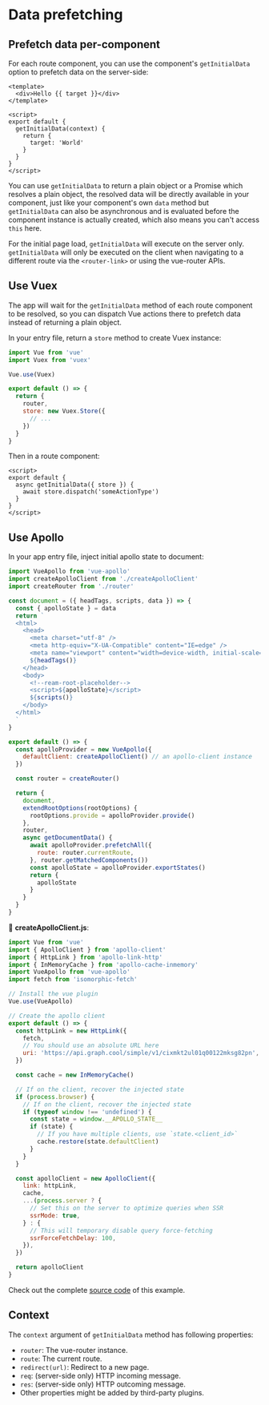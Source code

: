 # Data prefetching

## Prefetch data per-component

For each route component, you can use the component's `getInitialData` option to prefetch data on the server-side:

```vue
<template>
  <div>Hello {{ target }}</div>
</template>

<script>
export default {
  getInitialData(context) {
    return {
      target: 'World'
    }
  }
}
</script>
```

You can use `getInitialData` to return a plain object or a Promise which resolves a plain object, the resolved data will be directly available in your component, just like your component's own `data` method but `getInitialData` can also be asynchronous and is evaluated before the component instance is actually created, which also means you can't access `this` here.

For the initial page load, `getInitialData` will execute on the server only. `getInitialData` will only be executed on the client when navigating to a different route via the `<router-link>` or using the vue-router APIs.

## Use Vuex

The app will wait for the `getInitialData` method of each route component to be resolved, so you can dispatch Vue actions there to prefetch data instead of returning a plain object.

In your entry file, return a `store` method to create Vuex instance:

```js
import Vue from 'vue'
import Vuex from 'vuex'

Vue.use(Vuex)

export default () => {
  return {
    router,
    store: new Vuex.Store({
      // ...
    })
  }
}
```

Then in a route component:

```vue
<script>
export default {
  async getInitialData({ store }) {
    await store.dispatch('someActionType')
  }
}
</script>
```

## Use Apollo

In your app entry file, inject initial apollo state to document:

```js
import VueApollo from 'vue-apollo'
import createApolloClient from './createApolloClient'
import createRouter from './router'

const document = ({ headTags, scripts, data }) => {
  const { apolloState } = data
  return `
  <html>
    <head>
      <meta charset="utf-8" />
      <meta http-equiv="X-UA-Compatible" content="IE=edge" />
      <meta name="viewport" content="width=device-width, initial-scale=1, maximum-scale=1, user-scalable=no, minimal-ui" />
      ${headTags()}
    </head>
    <body>
      <!--ream-root-placeholder-->
      <script>${apolloState}</script>
      ${scripts()}
    </body>
  </html>
  `
}

export default () => {
  const apolloProvider = new VueApollo({
    defaultClient: createApolloClient() // an apollo-client instance
  })

  const router = createRouter()

  return {
    document,
    extendRootOptions(rootOptions) {
      rootOptions.provide = apolloProvider.provide()
    },
    router,
    async getDocumentData() {
      await apolloProvider.prefetchAll({
        route: router.currentRoute,
      }, router.getMatchedComponents())
      const apolloState = apolloProvider.exportStates()
      return {
        apolloState
      }
    }
  }
}

```

📝 __createApolloClient.js__:

```js
import Vue from 'vue'
import { ApolloClient } from 'apollo-client'
import { HttpLink } from 'apollo-link-http'
import { InMemoryCache } from 'apollo-cache-inmemory'
import VueApollo from 'vue-apollo'
import fetch from 'isomorphic-fetch'

// Install the vue plugin
Vue.use(VueApollo)

// Create the apollo client
export default () => {
  const httpLink = new HttpLink({
    fetch,
    // You should use an absolute URL here
    uri: 'https://api.graph.cool/simple/v1/cixmkt2ul01q00122mksg82pn',
  })

  const cache = new InMemoryCache()

  // If on the client, recover the injected state
  if (process.browser) {
    // If on the client, recover the injected state
    if (typeof window !== 'undefined') {
      const state = window.__APOLLO_STATE__
      if (state) {
        // If you have multiple clients, use `state.<client_id>`
        cache.restore(state.defaultClient)
      }
    }
  }

  const apolloClient = new ApolloClient({
    link: httpLink,
    cache,
    ...(process.server ? {
      // Set this on the server to optimize queries when SSR
      ssrMode: true,
    } : {
      // This will temporary disable query force-fetching
      ssrForceFetchDelay: 100,
    }),
  })

  return apolloClient
}
```

Check out the complete [source code](https://github.com/ream/ream/tree/master/examples/with-apollo) of this example.

## Context

The `context` argument of `getInitialData` method has following properties:

- `router`: The vue-router instance.
- `route`: The current route.
- `redirect(url)`: Redirect to a new page.
- `req`: (server-side only) HTTP incoming message.
- `res`: (server-side only) HTTP outcoming message.
- Other properties might be added by third-party plugins.